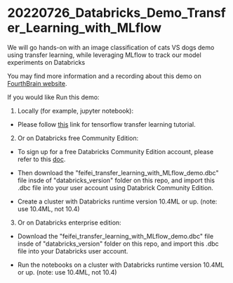 # 20220726_Databricks_Demo_Transfer_Learning_with_MLflow
We will go hands-on with an image classification of cats VS dogs demo using transfer learning, while leveraging MLflow to track our model experiments on Databricks

You may find more information and a recording about this demo on [FourthBrain website](https://discover.fourthbrain.ai/live-session/databricks?utm_campaign=Databricks%20Event&utm_medium=email&_hsmi=2&_hsenc=p2ANqtz--F8VKHIPHNwly3IwFlBZT7uYi4Jn3-fqVCD3M9GJl2h8qjWSSemEn5fAiN0DF7uY7krt5DdxtgPo6hf6YqQX19orXAIw&utm_content=2&utm_source=hs_email).

If you would like Run this demo:

1. Locally (for example, jupyter notebook):

* Please follow [this](https://www.tensorflow.org/tutorials/images/transfer_learning) link for tensorflow transfer learning tutorial.

2. Or on Databricks free Community Edition:

* To sign up for a free Databricks Community Edition account, please refer to this [doc](https://docs.databricks.com/getting-started/community-edition.html).

* Then download the "feifei_transfer_learning_with_MLflow_demo.dbc" file insde of "databricks_version" folder on this repo, and import this .dbc file into your user account using Databrick Community Edition.

* Create a cluster with Databricks runtime version 10.4ML or up. (note: use 10.4ML, not 10.4)

3. Or on Databricks enterprise edition:

* Download the "feifei_transfer_learning_with_MLflow_demo.dbc" file insde of "databricks_version" folder on this repo, and import this .dbc file into your Databricks user account.

* Run the notebooks on a cluster with Databricks runtime version 10.4ML or up. (note: use 10.4ML, not 10.4)
